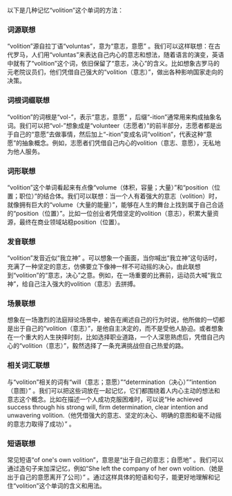 以下是几种记忆“volition”这个单词的方法：

### 词源联想
“volition”源自拉丁语“voluntas”，意为“意志，意愿” 。我们可以这样联想：在古代罗马，人们用“voluntas”来表达自己内心的意志和想法，随着语言的演变，英语中就有了“volition”这个词，依旧保留了“意志，决心”的含义。比如想象古罗马的元老院议员们，他们凭借自己强大的“volition（意志）”，做出各种影响国家走向的决策。

### 词根词缀联想
“volition”的词根是“vol-”，表示“意志，意愿” ，后缀“-ition”通常用来构成抽象名词。我们可以把“vol-”想象成是“volunteer（志愿者）”的前半部分，志愿者都是出于自己的“意愿”去做事情，然后加上“-ition”变成名词“volition”，代表这种“意愿”的抽象概念。例如，志愿者们凭借自己内心的volition（意志、意愿），无私地为他人服务。

### 词形联想
“volition”这个单词看起来有点像“volume（体积，容量；大量）”和“position（位置；职位）”的结合体。我们可以联想：当一个人有着强大的意志（volition）时，就像拥有巨大的“volume（大量的能量）”，能够在人生的舞台上找到属于自己合适的“position（位置）”。比如一位创业者凭借坚定的volition（意志），积累大量资源，最终在商业领域站稳position（位置）。

### 发音联想
“volition”发音近似“我立神” 。可以想象一个画面，当你喊出“我立神”这句话时，充满了一种坚定的意志，仿佛要立下像神一样不可动摇的决心，由此联想到“volition”的“意志，决心”之意。例如，在一场重要的比赛前，运动员大喊“我立神”，给自己注入强大的volition（意志）去拼搏。

### 场景联想
想象在一场激烈的法庭辩论场景中，被告在阐述自己的行为时说，他所做的一切都是出于自己的“volition（意志）”，是他自主决定的，而不是受他人胁迫。或者想象在一个重大的人生抉择时刻，比如选择职业道路，一个人深思熟虑后，凭借自己内心的“volition（意志）”，毅然选择了一条充满挑战但自己热爱的路。

### 相关词汇联想
与“volition”相关的词有“will（意志；意愿）”“determination（决心）”“intention（意图）” 。我们可以把这些词放在一起记忆，它们都围绕着人内心主动的想法和意志这个概念。比如在描述一个人成功克服困难时，可以说“He achieved success through his strong will, firm determination, clear intention and unwavering volition.（他凭借强大的意志、坚定的决心、明确的意图和毫不动摇的意志力取得了成功）” 。

### 短语联想
常见短语“of one's own volition”，意思是“出于自己的意志；自愿地” 。我们可以通过造句子来加深记忆，例如“She left the company of her own volition.（她是出于自己的意愿离开了公司）” 。通过这样具体的短语和句子，能更好地理解和记住“volition”这个单词的含义和用法。 